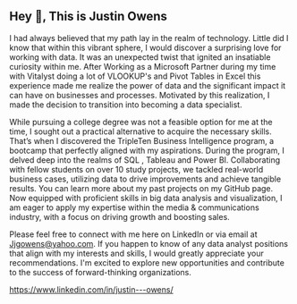 ## Hey 👋, This is Justin Owens
 I had always believed that my path lay in the realm of technology. Little did I know that within this vibrant sphere, I would discover a surprising love for working with data. It was an unexpected twist that ignited an insatiable curiosity within me.
After Working as a Microsoft Partner during my time with Vitalyst doing a lot of VLOOKUP's and Pivot Tables in Excel this experience made me realize the power of data and the significant impact it can have on businesses and processes. Motivated by this realization, I made the decision to transition into becoming a data specialist.


While pursuing a college degree was not a feasible option for me at the time, I sought out a practical alternative to acquire the necessary skills. That’s when I discovered the TripleTen Business Intelligence program, a bootcamp that perfectly aligned with my aspirations.
During the program, I delved deep into the realms of SQL , Tableau and Power BI. Collaborating with fellow students on over 10 study projects, we tackled real-world business cases, utilizing data to drive improvements and achieve tangible results. You can learn more about my past projects on my GitHub page. Now equipped with proficient skills in big data analysis and visualization, I am eager to apply my expertise within the media & communications industry, with a focus on driving growth and boosting sales.

Please feel free to connect with me here on LinkedIn or via email at Jjgowens@yahoo.com. If you happen to know of any data analyst positions that align with my interests and skills, I would greatly appreciate your recommendations. I'm excited to explore new opportunities and contribute to the success of forward-thinking organizations.

https://www.linkedin.com/in/justin---owens/
